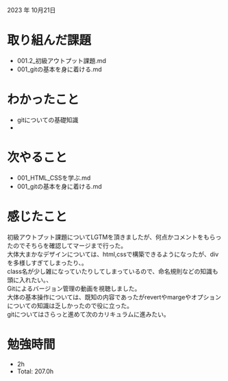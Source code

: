 2023 年 10月21日

# 取り組んだ課題
- 001.2_初級アウトプット課題.md
- 001_gitの基本を身に着ける.md

# わかったこと
- gitについての基礎知識
- 

# 次やること
- 001_HTML_CSSを学ぶ.md
- 001_gitの基本を身に着ける.md

# 感じたこと
初級アウトプット課題についてLGTMを頂きましたが、何点かコメントをもらったのでそちらを確認してマージまで行った。<br>
大体大まかなデザインについては、html,cssで構築できるようになったが、divを多様しすぎてしまったり、。<br>
class名が少し雑になっていたりしてしまっているので、命名規則などの知識も頭に入れたい。、<br>
Gitによるバージョン管理の動画を視聴しました。<br>
大体の基本操作については、既知の内容であったがrevertやmargeやオプションについての知識は乏しかったので役に立った。<br>
gitについてはさらっと進めて次のカリキュラムに進みたい。

# 勉強時間
-  2h
- Total: 207.0h
